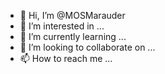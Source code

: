 - 👋 Hi, I’m @MOSMarauder
- 👀 I’m interested in ...
- 🌱 I’m currently learning ...
- 💞️ I’m looking to collaborate on ...
- 📫 How to reach me ...

<!---
MOSMarauder/MOSMarauder is a ✨ special ✨ repository because its `README.md` (this file) appears on your GitHub profile.
You can click the Preview link to take a look at your changes.
--->
